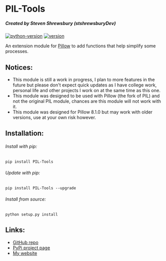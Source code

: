 PIL-Tools
=========
##### Created by Steven Shrewsbury (stshrewsburyDev)

[![python-version](https://img.shields.io/pypi/pyversions/PIL-Tools.svg)](https://pypi.python.org/pypi/minesweeperPy)
[![version](https://img.shields.io/pypi/v/PIL-Tools.svg)](https://pypi.python.org/pypi/minesweeperPy)

An extension module for [Pillow](https://github.com/python-pillow/Pillow "Pillow GitHub repo") to add functions that help simplify some processes.

Notices:
-------
* This module is still a work in progress, I plan to more features in the future but please don't expect quick updates as I have college work, personal life and other projects I work on at the same time as this one.
* This module was designed to be used with Pillow (the fork of PIL) and not the original PIL module, chances are this module will not work with it.
* This module was designed for Pillow 8.1.0 but may work with older versions, use at your own risk however.

Installation:
-------------

###### Install with pip:
```
pip install PIL-Tools
```

###### Update with pip:
```
pip install PIL-Tools --upgrade
```

###### Install from source:
```
python setup.py install
```

Links:
------
* [GitHub repo](https://github.com/stshrewsburyDev/PIL-Tools/)
* [PyPi project page](https://pypi.org/project/PIL-Tools/)
* [My website](https://stshrewsburydev.github.io/)
